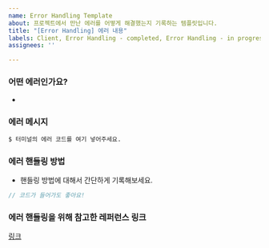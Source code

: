 ```yaml
---
name: Error Handling Template
about: 프로젝트에서 만난 에러를 어떻게 해결했는지 기록하는 템플릿입니다.
title: "[Error Handling] 에러 내용"
labels: Client, Error Handling - completed, Error Handling - in progress, Server
assignees: ''

---
```


### 어떤 에러인가요?
- 

### 에러 메시지

```bash
$ 터미널의 에러 코드를 여기 넣어주세요.
```

### 에러 핸들링 방법

- 핸들링 방법에 대해서 간단하게 기록해보세요.

```js
// 코드가 들어가도 좋아요!
```

### 에러 핸들링을 위해 참고한 레퍼런스 링크

[링크]()
